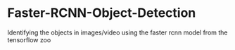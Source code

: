 # Faster-RCNN-Object-Detection
Identifying the objects in images/video using the faster rcnn model  from the tensorflow zoo
